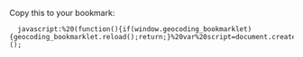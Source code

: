 Copy this to your bookmark:

      javascript:%20(function(){if(window.geocoding_bookmarklet){geocoding_bookmarklet.reload();return;}%20var%20script=document.createElement("script");script.src="https://cdn.rawgit.com/ubilabs/flickr_geocoding_bookmarklet/master/main.js?"%20+%20Math.random();document.body.appendChild(script);})();
